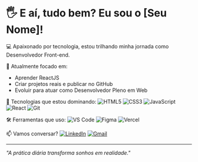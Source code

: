 # 🖐️ E aí, tudo bem? Eu sou o [Seu Nome]! 

💻 Apaixonado por tecnologia, estou trilhando minha jornada como Desenvolvedor Front-end.

🚀 Atualmente focado em:
- Aprender ReactJS
- Criar projetos reais e publicar no GitHub
- Evoluir para atuar como Desenvolvedor Pleno em Web

🔧 Tecnologias que estou dominando:
![HTML5](https://img.shields.io/badge/HTML5-E34F26?style=for-the-badge&logo=html5&logoColor=white)
![CSS3](https://img.shields.io/badge/CSS3-1572B6?style=for-the-badge&logo=css3&logoColor=white)
![JavaScript](https://img.shields.io/badge/JavaScript-F7DF1E?style=for-the-badge&logo=javascript&logoColor=black)
![React](https://img.shields.io/badge/React-61DAFB?style=for-the-badge&logo=react&logoColor=black)
![Git](https://img.shields.io/badge/Git-F05032?style=for-the-badge&logo=git&logoColor=white)

🛠️ Ferramentas que uso:
![VS Code](https://img.shields.io/badge/VS_Code-007ACC?style=for-the-badge&logo=visual%20studio%20code&logoColor=white)
![Figma](https://img.shields.io/badge/Figma-F24E1E?style=for-the-badge&logo=figma&logoColor=white)
![Vercel](https://img.shields.io/badge/Vercel-000000?style=for-the-badge&logo=vercel&logoColor=white)

📫 Vamos conversar?
[![LinkedIn](https://img.shields.io/badge/LinkedIn-0077B5?style=for-the-badge&logo=linkedin&logoColor=white)](https://www.linkedin.com/in/seuusuario/)
[![Gmail](https://img.shields.io/badge/Gmail-D14836?style=for-the-badge&logo=gmail&logoColor=white)](mailto:seuemail@gmail.com)

---

*"A prática diária transforma sonhos em realidade."*
